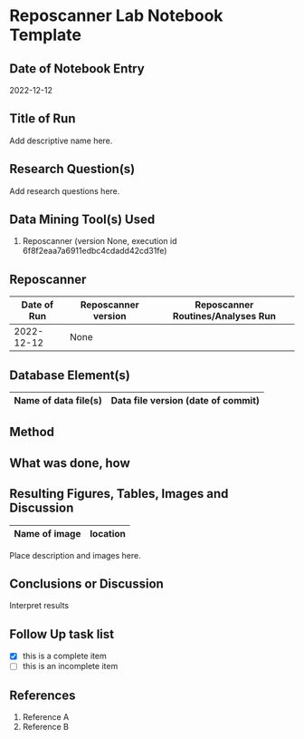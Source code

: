 # Reposcanner Lab Notebook Template

## Date of Notebook Entry
2022-12-12

## Title of Run
Add descriptive name here.

## Research Question(s)
Add research questions here.

## Data Mining Tool(s) Used
1. Reposcanner (version None, execution id 6f8f2eaa7a6911edbc4cdadd42cd31fe)

## Reposcanner
Date of Run | Reposcanner version | Reposcanner Routines/Analyses Run
----------------------- | ------------------- | -----------
2022-12-12 | None | 

## Database Element(s)
Name of data file(s) | Data file version (date of commit)
------------------------ | ------------------------------

## Method
## What was done, how

## Resulting Figures, Tables, Images and Discussion
Name of image | location
------------------------ | ------------------------------

Place description and images here.
## Conclusions or Discussion
Interpret results

## Follow Up task list
- [x] this is a complete item
- [ ] this is an incomplete item

## References
1. Reference A
1. Reference B

